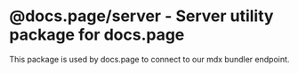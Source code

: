 # @docs.page/server - Server utility package for docs.page

This package is used by docs.page to connect to our mdx bundler endpoint.
